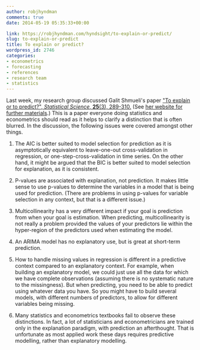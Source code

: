 ```yaml
---
author: robjhyndman
comments: true
date: 2014-05-19 05:35:33+00:00

link: https://robjhyndman.com/hyndsight/to-explain-or-predict/
slug: to-explain-or-predict
title: To explain or predict?
wordpress_id: 2746
categories:
- econometrics
- forecasting
- references
- research team
- statistics
---
```


Last week, my research group discussed Galit Shmueli's paper ["To explain or to predict?", _Statistical Science_, **25**(3), 289-310.](http://dx.doi.org/10.1214/10-STS330) (See [her website for further materials](http://www.galitshmueli.com/content/explain-or-predict).) This is a paper everyone doing statistics and econometrics should read as it helps to clarify a distinction that is often blurred. In the discussion, the following issues were covered amongst other things.




    
  1. The AIC is better suited to model selection for prediction as it is asymptotically equivalent to leave-one-out cross-validation in regression, or one-step-cross-validation in time series. On the other hand, it might be argued that the BIC is better suited to model selection for explanation, as it is consistent.

    
  2. P-values are associated with explanation, not prediction. It makes little sense to use p-values to determine the variables in a model that is being used for prediction. (There are problems in using p-values for variable selection in any context, but that is a different issue.)

    
  3. Multicollinearity has a very different impact if your goal is prediction from when your goal is estimation. When predicting, multicollinearity is not really a problem provided the values of your predictors lie within the hyper-region of the predictors used when estimating the model.

    
  4. An ARIMA model has no explanatory use, but is great at short-term prediction.

    
  5. How to handle missing values in regression is different in a predictive context compared to an explanatory context. For example, when building an explanatory model, we could just use all the data for which we have complete observations (assuming there is no systematic nature to the missingness). But when predicting, you need to be able to predict using whatever data you have. So you might have to build several models, with different numbers of predictors, to allow for different variables being missing.

    
  6. Many statistics and econometrics textbooks fail to observe these distinctions. In fact, a lot of statisticians and econometricians are trained only in the explanation paradigm, with prediction an afterthought. That is unfortunate as most applied work these days requires predictive modelling, rather than explanatory modelling.






